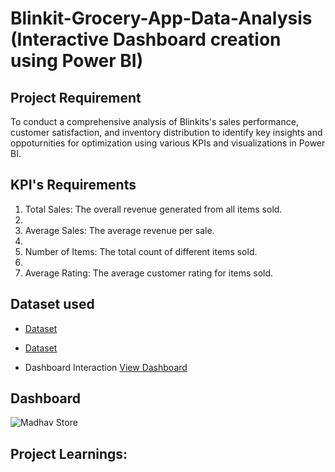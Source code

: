 # Blinkit-Grocery-App-Data-Analysis (Interactive Dashboard creation using Power BI)
## Project Requirement
To conduct a comprehensive analysis of Blinkits's sales performance, customer satisfaction, and inventory distribution to identify key insights and oppoturnities for optimization using various KPIs and visualizations in Power BI.

## KPI's Requirements
1.	Total Sales:  The overall revenue generated from all items sold.
2.	
3.	Average Sales:  The average revenue per sale.
4.	
5.	Number of Items:  The total count of different items sold.
6.	
7.	Average Rating:  The average customer rating for items sold.

## Dataset used
- <a href="https://github.com/vishi1314/Data-Analysis-Dashboard/blob/main/Details.csv">Dataset</a>
- <a href="https://github.com/vishi1314/Data-Analysis-Dashboard/blob/main/Orders.csv">Dataset</a>

- Dashboard Interaction <a href="https://github.com/vishi1314/Data-Analysis-Dashboard/blob/main/Madhav%20Store.png">View Dashboard</a>

## Dashboard

![Madhav Store](https://github.com/user-attachments/assets/8a304116-94bb-4d0f-8e82-5ddb140e7632)

## Project Learnings:
